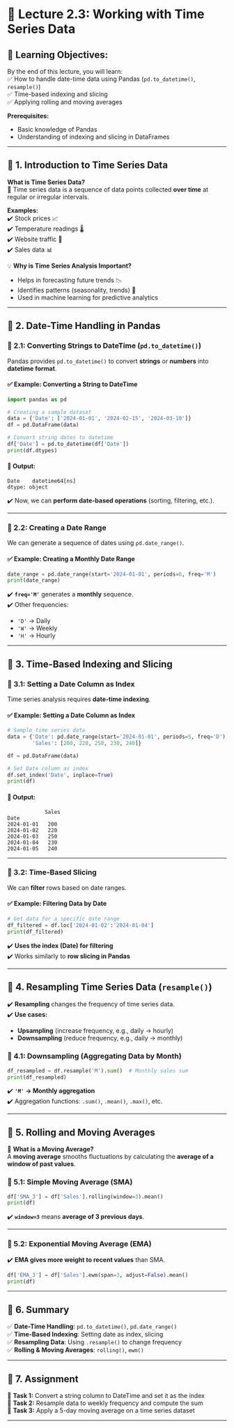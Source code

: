 # **📌 Lecture 2.3: Working with Time Series Data**  

## **📢 Learning Objectives:**  
By the end of this lecture, you will learn:  
✅ How to handle date-time data using Pandas (`pd.to_datetime()`, `resample()`)  
✅ Time-based indexing and slicing  
✅ Applying rolling and moving averages  

**Prerequisites:**  
- Basic knowledge of Pandas  
- Understanding of indexing and slicing in DataFrames  

---

## **🔹 1. Introduction to Time Series Data**  

**What is Time Series Data?**  
📌 Time series data is a sequence of data points collected **over time** at regular or irregular intervals.  

**Examples:**  
✔️ Stock prices 📈  
✔️ Temperature readings 🌡️  
✔️ Website traffic 🚦  
✔️ Sales data 📊  

💡 **Why is Time Series Analysis Important?**  
- Helps in forecasting future trends 📉  
- Identifies patterns (seasonality, trends) 🔄  
- Used in machine learning for predictive analytics  

---

## **🔹 2. Date-Time Handling in Pandas**  

### **🔹 2.1: Converting Strings to DateTime (`pd.to_datetime()`)**  
Pandas provides `pd.to_datetime()` to convert **strings** or **numbers** into **datetime format**.

#### ✅ **Example: Converting a String to DateTime**
```python
import pandas as pd

# Creating a sample dataset
data = {'Date': ['2024-01-01', '2024-02-15', '2024-03-10']}
df = pd.DataFrame(data)

# Convert string dates to datetime
df['Date'] = pd.to_datetime(df['Date'])
print(df.dtypes)
```

#### **📝 Output:**
```
Date    datetime64[ns]
dtype: object
```
✔️ Now, we can **perform date-based operations** (sorting, filtering, etc.).  

---

### **🔹 2.2: Creating a Date Range**
We can generate a sequence of dates using `pd.date_range()`.

#### ✅ **Example: Creating a Monthly Date Range**
```python
date_range = pd.date_range(start='2024-01-01', periods=6, freq='M')
print(date_range)
```
✔️ **`freq='M'`** generates a **monthly** sequence.  
✔️ Other frequencies:  
  - `'D'` → Daily  
  - `'W'` → Weekly  
  - `'H'` → Hourly  

---

## **🔹 3. Time-Based Indexing and Slicing**  
### **🔹 3.1: Setting a Date Column as Index**  
Time series analysis requires **date-time indexing**.

#### ✅ **Example: Setting a Date Column as Index**
```python
# Sample time series data
data = {'Date': pd.date_range(start='2024-01-01', periods=5, freq='D'),
        'Sales': [200, 220, 250, 230, 240]}

df = pd.DataFrame(data)

# Set Date column as index
df.set_index('Date', inplace=True)
print(df)
```

#### **📝 Output:**
```
            Sales
Date             
2024-01-01   200
2024-01-02   220
2024-01-03   250
2024-01-04   230
2024-01-05   240
```

---

### **🔹 3.2: Time-Based Slicing**
We can **filter** rows based on date ranges.

#### ✅ **Example: Filtering Data by Date**
```python
# Get data for a specific date range
df_filtered = df.loc['2024-01-02':'2024-01-04']
print(df_filtered)
```

✔️ **Uses the index (Date) for filtering**  
✔️ Works similarly to **row slicing in Pandas**  

---

## **🔹 4. Resampling Time Series Data (`resample()`)**  
✔️ **Resampling** changes the frequency of time series data.  
✔️ **Use cases:**  
  - **Upsampling** (increase frequency, e.g., daily → hourly)  
  - **Downsampling** (reduce frequency, e.g., daily → monthly)  

### **🔹 4.1: Downsampling (Aggregating Data by Month)**
```python
df_resampled = df.resample('M').sum()  # Monthly sales sum
print(df_resampled)
```
✔️ **`'M'` → Monthly aggregation**  
✔️ Aggregation functions: `.sum()`, `.mean()`, `.max()`, etc.  

---

## **🔹 5. Rolling and Moving Averages**  
📌 **What is a Moving Average?**  
A **moving average** smooths fluctuations by calculating the **average of a window of past values**.  

### **🔹 5.1: Simple Moving Average (SMA)**
```python
df['SMA_3'] = df['Sales'].rolling(window=3).mean()
print(df)
```
✔️ **`window=3`** means **average of 3 previous days**.  

---

### **🔹 5.2: Exponential Moving Average (EMA)**
✔️ **EMA gives more weight to recent values** than SMA.  
```python
df['EMA_3'] = df['Sales'].ewm(span=3, adjust=False).mean()
print(df)
```

---

## **🔹 6. Summary**  
✅ **Date-Time Handling**: `pd.to_datetime()`, `pd.date_range()`  
✅ **Time-Based Indexing**: Setting date as index, slicing  
✅ **Resampling Data**: Using `.resample()` to change frequency  
✅ **Rolling & Moving Averages**: `rolling()`, `ewm()`  

---

## **🔹 7. Assignment**  
📌 **Task 1:** Convert a string column to DateTime and set it as the index  
📌 **Task 2:** Resample data to weekly frequency and compute the sum  
📌 **Task 3:** Apply a 5-day moving average on a time series dataset  

---
